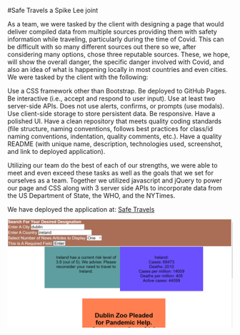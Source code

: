 #Safe Travels a Spike Lee joint

As a team, we were tasked by the client with designing a page that would deliver compiled data from multiple sources providing them with safety information while traveling, particularly during the time of Covid. This can be difficult with so many different sources out there so we, after considering many options, chose three reputable sources. These, we hope, will show the overall danger, the specific danger involved with Covid, and also an idea of what is happening locally in most countries and even cities. We were tasked by the client with the following:

Use a CSS framework other than Bootstrap.
Be deployed to GitHub Pages.
Be interactive (i.e., accept and respond to user input).
Use at least two server-side APIs.
Does not use alerts, confirms, or prompts (use modals).
Use client-side storage to store persistent data.
Be responsive.
Have a polished UI.
Have a clean repository that meets quality coding standards (file structure, naming conventions, follows best practices for class/id naming conventions, indentation, quality comments, etc.).
Have a quality README (with unique name, description, technologies used, screenshot, and link to deployed application).

Utilizing our team do the best of each of our strengths, we were able to meet and even exceed these tasks as well as the goals that we set for ourselves as a team.
Together we utilized javascript and jQuery to power our page and CSS along with 3 server side APIs to incorporate data from the US Department of State, the WHO, and the NYTimes.

We have deployed the application at: [Safe Travels](https://hhh-603.github.io/Project-1_Travel-Advisory-Website/)

![Screenshot1](./assets/images/Screenshot1.png)